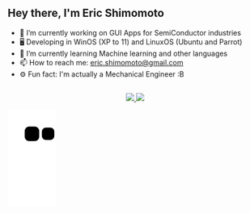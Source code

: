 ## Hey there, I'm Eric Shimomoto


- 🔭 I’m currently working on GUI Apps for SemiConductor industries
- 🖥️ Developing in WinOS (XP to 11) and LinuxOS (Ubuntu and Parrot) 
- 🌱 I’m currently learning Machine learning and other languages
- 📫 How to reach me: eric.shimomoto@gmail.com
- ⚙️ Fun fact: I'm actually a Mechanical Engineer :B

##
<div align="center">
  <a href="https://github.com/EricShimomoto">
  <img height="180em" src="https://github-readme-stats.vercel.app/api?username=EricShimomoto&show_icons=true&theme=algolia&include_all_commits=true&count_private=true"/>
  <img height="180em" src="https://github-readme-stats.vercel.app/api/top-langs/?username=EricShimomoto&layout=compact&langs_count=7&theme=algolia"/>
</div>


![snake animation](https://github.com/EricShimomoto/EricShimomoto/blob/output/github-contribution-grid-snake.svg)

